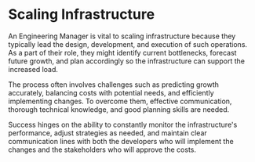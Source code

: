 # Scaling Infrastructure

An Engineering Manager is vital to scaling infrastructure because they typically lead the design, development, and execution of such operations. As a part of their role, they might identify current bottlenecks, forecast future growth, and plan accordingly so the infrastructure can support the increased load.

The process often involves challenges such as predicting growth accurately, balancing costs with potential needs, and efficiently implementing changes. To overcome them, effective communication, thorough technical knowledge, and good planning skills are needed.

Success hinges on the ability to constantly monitor the infrastructure's performance, adjust strategies as needed, and maintain clear communication lines with both the developers who will implement the changes and the stakeholders who will approve the costs.
